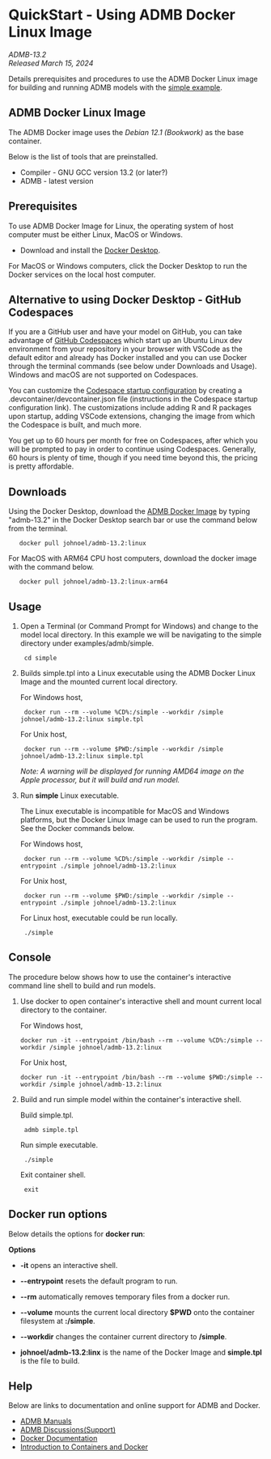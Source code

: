 QuickStart - Using ADMB Docker Linux Image
==========================================

*ADMB-13.2*  
*Released March 15, 2024*  

Details prerequisites and procedures to use the ADMB Docker Linux image for building and running ADMB models with the [simple example](https://github.com/admb-project/admb/tree/main/examples/admb/simple).

ADMB Docker Linux Image
-----------------------

The ADMB Docker image uses the *Debian 12.1 (Bookwork)* as the base container.

Below is the list of tools that are preinstalled.

* Compiler - GNU GCC version 13.2 (or later?)
* ADMB - latest version

Prerequisites
-------------

To use ADMB Docker Image for Linux, the operating system of host computer must be either Linux, MacOS or Windows.

* Download and install the [Docker Desktop](https://www.docker.com/products/docker-desktop/).

For MacOS or Windows computers, click the Docker Desktop to run the Docker services on the local host computer.

Alternative to using Docker Desktop - GitHub Codespaces
------------------------------------------------------
If you are a GitHub user and have your model on GitHub, you can take advantage of [GitHub Codespaces](https://github.com/features/codespaces) which start up an Ubuntu Linux dev environment from your repository in your browser with VSCode as the default editor and already has Docker installed and you can use Docker through the terminal commands (see below under Downloads and Usage). Windows and macOS are not supported on Codespaces.

You can customize the [Codespace startup configuration](https://docs.github.com/en/codespaces/setting-up-your-project-for-codespaces/adding-a-dev-container-configuration/introduction-to-dev-containers) by creating a .devcontainer/devcontainer.json file (instructions in the Codespace startup configuration link). The customizations include adding R and R packages upon startup, adding VSCode extensions, changing the image from which the Codespace is built, and much more.  

You get up to 60 hours per month for free on Codespaces, after which you will be prompted to pay in order to continue using Codespaces. Generally, 60 hours is plenty of time, though if you need time beyond this, the pricing is pretty affordable. 


Downloads
---------

Using the Docker Desktop, download the [ADMB Docker Image](https://hub.docker.com/r/johnoel/admb/) by typing "admb-13.2" in the Docker Desktop search bar or use the command below from the terminal.

       docker pull johnoel/admb-13.2:linux

For MacOS with ARM64 CPU host computers, download the docker image with the command below.

       docker pull johnoel/admb-13.2:linux-arm64

Usage
-----

1. Open a Terminal (or Command Prompt for Windows) and change to the model local directory. In this example we will be navigating to the simple directory under examples/admb/simple.

        cd simple

2. Builds simple.tpl into a Linux executable using the ADMB Docker Linux Image and the mounted current local directory.

   For Windows host,
   
        docker run --rm --volume %CD%:/simple --workdir /simple johnoel/admb-13.2:linux simple.tpl

   For Unix host,

        docker run --rm --volume $PWD:/simple --workdir /simple johnoel/admb-13.2:linux simple.tpl

   _*Note*: A warning will be displayed for running AMD64 image on the Apple processor, but it will build and run model._

4. Run **simple** Linux executable.

   The Linux executable is incompatible for MacOS and Windows platforms, but the Docker Linux Image can be used to run the program.  See the Docker commands below.

   For Windows host,

        docker run --rm --volume %CD%:/simple --workdir /simple --entrypoint ./simple johnoel/admb-13.2:linux
        
   For Unix host,

        docker run --rm --volume $PWD:/simple --workdir /simple --entrypoint ./simple johnoel/admb-13.2:linux

   For Linux host, executable could be run locally.
   
        ./simple

Console
-------

The procedure below shows how to use the container's interactive command line shell to build and run models.

1. Use docker to open container's interactive shell and mount current local directory to the container.

   For Windows host,
   
       docker run -it --entrypoint /bin/bash --rm --volume %CD%:/simple --workdir /simple johnoel/admb-13.2:linux

   For Unix host,
   
       docker run -it --entrypoint /bin/bash --rm --volume $PWD:/simple --workdir /simple johnoel/admb-13.2:linux

2. Build and run simple model within the container's interactive shell.
    
      Build simple.tpl.

        admb simple.tpl

      Run simple executable.

        ./simple

      Exit container shell.

        exit

Docker run options
------------------

Below details the options for **docker run**:

**Options**

* **-it** opens an interactive shell.

* **--entrypoint** resets the default program to run.

* **--rm** automatically removes temporary files from a docker run.

* **--volume** mounts the current local directory **$PWD** onto the container filesystem at **:/simple**.

* **--workdir** changes the container current directory to **/simple**. 

* **johnoel/admb-13.2:linx** is the name of the Docker Image and **simple.tpl** is the file to build.

Help
----

Below are links to documentation and online support for ADMB and Docker.

* [ADMB Manuals](https://www.admb-project.org/docs/manuals/)
* [ADMB Discussions(Support)](https://github.com/admb-project/admb/discussions)
* [Docker Documentation](https://docs.docker.com/)
* [Introduction to Containers and Docker](https://learn.microsoft.com/en-us/dotnet/architecture/microservices/container-docker-introduction/)
